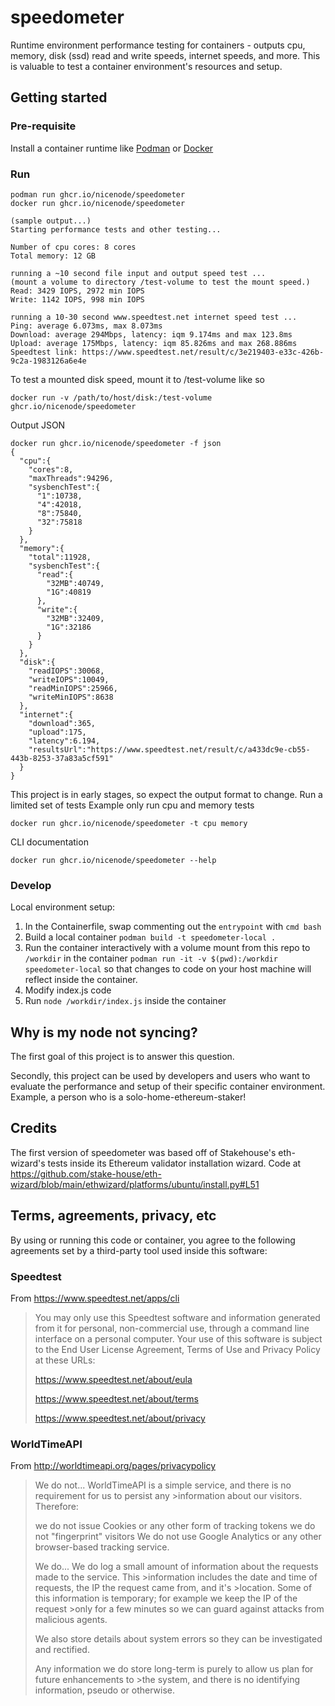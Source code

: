 # speedometer
Runtime environment performance testing for containers - outputs cpu, memory, disk (ssd) read and write speeds, internet speeds, and more. This is valuable to test a container environment's resources and setup.
## Getting started
### Pre-requisite
Install a container runtime like [Podman](https://podman.io/) or [Docker](https://www.docker.com/)
### Run
```
podman run ghcr.io/nicenode/speedometer
docker run ghcr.io/nicenode/speedometer

(sample output...)
Starting performance tests and other testing...

Number of cpu cores: 8 cores
Total memory: 12 GB

running a ~10 second file input and output speed test ...
(mount a volume to directory /test-volume to test the mount speed.)
Read: 3429 IOPS, 2972 min IOPS
Write: 1142 IOPS, 998 min IOPS

running a 10-30 second www.speedtest.net internet speed test ...
Ping: average 6.073ms, max 8.073ms
Download: average 294Mbps, latency: iqm 9.174ms and max 123.8ms
Upload: average 175Mbps, latency: iqm 85.826ms and max 268.886ms
Speedtest link: https://www.speedtest.net/result/c/3e219403-e33c-426b-9c2a-1983126a6e4e
```
To test a mounted disk speed, mount it to /test-volume like so
```
docker run -v /path/to/host/disk:/test-volume ghcr.io/nicenode/speedometer
```
Output JSON
```
docker run ghcr.io/nicenode/speedometer -f json
{
  "cpu":{
    "cores":8,
    "maxThreads":94296,
    "sysbenchTest":{
      "1":10738,
      "4":42018,
      "8":75840,
      "32":75818
    }
  },
  "memory":{
    "total":11928,
    "sysbenchTest":{
      "read":{
        "32MB":40749,
        "1G":40819
      },
      "write":{
        "32MB":32409,
        "1G":32186
      }
    }
  },
  "disk":{
    "readIOPS":30068,
    "writeIOPS":10049,
    "readMinIOPS":25966,
    "writeMinIOPS":8638
  },
  "internet":{
    "download":365,
    "upload":175,
    "latency":6.194,
    "resultsUrl":"https://www.speedtest.net/result/c/a433dc9e-cb55-443b-8253-37a83a5cf591"
  }
}
```
This project is in early stages, so expect the output format to change.
Run a limited set of tests
Example only run cpu and memory tests
```
docker run ghcr.io/nicenode/speedometer -t cpu memory
```
CLI documentation
```
docker run ghcr.io/nicenode/speedometer --help
```
### Develop
Local environment setup: 
1. In the Containerfile, swap commenting out the `entrypoint` with `cmd bash`
2. Build a local container `podman build -t speedometer-local .`
3. Run the container interactively with a volume mount from this repo to `/workdir` in the container `podman run -it -v $(pwd):/workdir speedometer-local` so that changes to code on your host machine will reflect inside the container.
4. Modify index.js code
5. Run `node /workdir/index.js` inside the container

## Why is my node not syncing?
The first goal of this project is to answer this question.

Secondly, this project can be used by developers and users who want to evaluate the performance and setup of their specific container environment. Example, a person who is a solo-home-ethereum-staker!

## Credits
The first version of speedometer was based off of Stakehouse's eth-wizard's tests inside its Ethereum validator installation wizard. Code at https://github.com/stake-house/eth-wizard/blob/main/ethwizard/platforms/ubuntu/install.py#L51
## Terms, agreements, privacy, etc
By using or running this code or container, you agree to the following agreements set by a third-party tool used inside this software:

### Speedtest
From https://www.speedtest.net/apps/cli

>You may only use this Speedtest software and information generated
>from it for personal, non-commercial use, through a command line
>interface on a personal computer. Your use of this software is subject
>to the End User License Agreement, Terms of Use and Privacy Policy at
>these URLs:
>
>	https://www.speedtest.net/about/eula
>
>	https://www.speedtest.net/about/terms
> 
>	https://www.speedtest.net/about/privacy

### WorldTimeAPI
From http://worldtimeapi.org/pages/privacypolicy

>We do not...
>WorldTimeAPI is a simple service, and there is no requirement for us to persist any >information about our visitors. Therefore:
>
>we do not issue Cookies or any other form of tracking tokens
>we do not "fingerprint" visitors
>We do not use Google Analytics or any other browser-based tracking service.
>
>We do...
>We do log a small amount of information about the requests made to the service. This >information includes the date and time of requests, the IP the request came from, and it's >location. Some of this information is temporary; for example we keep the IP of the request >only for a few minutes so we can guard against attacks from malicious agents.
>
>We also store details about system errors so they can be investigated and rectified.
>
>Any information we do store long-term is purely to allow us plan for future enhancements to >the system, and there is no identifying information, pseudo or otherwise.

